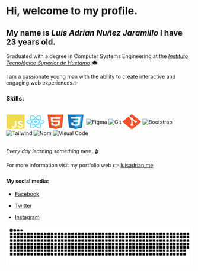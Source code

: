 # Hi, welcome to my profile.

## My name is _Luis Adrian Nuñez Jaramillo_ I have 23 years old.

Graduated with a degree in Computer Systems Engineering at the [_Instituto Tecnológico Superior de Huetamo_](https://huetamo.tecnm.mx/).🎓

I am a passionate young man with the ability to create interactive and engaging web experiences.✨

<h3>Skills:</h3>
<div style='display: inline_block'>
  <br>
  <img align="center" alt="Javascript" height="40" width="50" src="https://raw.githubusercontent.com/devicons/devicon/master/icons/javascript/javascript-plain.svg">
  <img align="center" alt="React" height="40" width="50" src="https://raw.githubusercontent.com/devicons/devicon/master/icons/react/react-original.svg">
  <img align="center" alt="HTML" height="40" width="50" src="https://raw.githubusercontent.com/devicons/devicon/master/icons/html5/html5-original.svg">
  <img align="center" alt="CSS" height="40" width="50" src="https://raw.githubusercontent.com/devicons/devicon/master/icons/css3/css3-original.svg">
  <img align="center" alt="Figma" height="40" width="50" src="https://logodownload.org/wp-content/uploads/2022/12/figma-logo-0.png">
  <img align="center" alt="Git" height="40" width="50" src="https://cdn.jsdelivr.net/gh/devicons/devicon/icons/github/github-original-wordmark.svg">
  <img align="center" alt="Git" height="40" width="50" src="https://raw.githubusercontent.com/devicons/devicon/master/icons/git/git-original.svg">
  <img align="center" alt="Bootstrap" height="40" width="50" src="https://cdn.jsdelivr.net/gh/devicons/devicon/icons/bootstrap/bootstrap-original.svg">
  <img align="center" alt="Tailwind" height="40" width="50" src="https://img.jsdelivr.com/github.com/tailwindlabs.png">
  <img align="center" alt="Npm" height="40" width="50" src="https://cdn.jsdelivr.net/gh/devicons/devicon/icons/npm/npm-original-wordmark.svg">
  <img align="center" alt="Visual Code" height="40" width="50" src="https://cdn.jsdelivr.net/gh/devicons/devicon/icons/vscode/vscode-original.svg">
</div>
  <br>
  
_Every day learning something new..🪴_

For more information visit my portfolio web 👉 [luisadrian.me](https://luisadrian.me)

#### My social media:

- [Facebook](https://www.facebook.com/luisadrian.nunezjara)

- [Twitter](https://twitter.com/LuisAdrianNuez?t=LGtN8Y_iq9YpiaTIVvOgBQ&s=09)

- [Instagram](https://instagram.com/luizackjs?igshid=ZDdkNTZiNTM=)

![Snake animation](https://github.com/luisadriannu/snake/blob/main/snake.svg)

